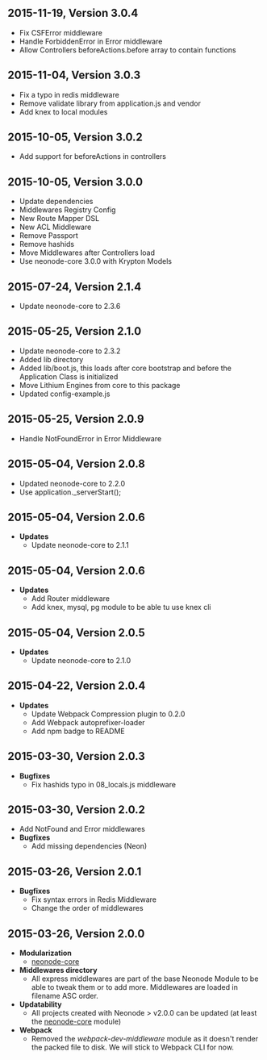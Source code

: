 ## 2015-11-19, Version 3.0.4
- Fix CSFError middleware
- Handle ForbiddenError in Error middleware
- Allow Controllers beforeActions.before array to contain functions

## 2015-11-04, Version 3.0.3
 - Fix a typo in redis middleware
 - Remove validate library from application.js and vendor
 - Add knex to local modules

## 2015-10-05, Version 3.0.2
 - Add support for beforeActions in controllers

## 2015-10-05, Version 3.0.0
 - Update dependencies
 - Middlewares Registry Config
 - New Route Mapper DSL
 - New ACL Middleware
 - Remove Passport
 - Remove hashids
 - Move Middlewares after Controllers load
 - Use neonode-core 3.0.0 with Krypton Models

## 2015-07-24, Version 2.1.4

- Update neonode-core to 2.3.6

## 2015-05-25, Version 2.1.0

- Update neonode-core to 2.3.2
- Added lib directory
- Added lib/boot.js, this loads after core bootstrap and before the Application Class is initialized
- Move Lithium Engines from core to this package
- Updated config-example.js

## 2015-05-25, Version 2.0.9

- Handle NotFoundError in Error Middleware

## 2015-05-04, Version 2.0.8

- Updated neonode-core to 2.2.0
- Use application._serverStart();

## 2015-05-04, Version 2.0.6

- **Updates**
     - Update neonode-core to 2.1.1


## 2015-05-04, Version 2.0.6

- **Updates**
     - Add Router middleware
     - Add knex, mysql, pg module to be able tu use knex cli


## 2015-05-04, Version 2.0.5

- **Updates**
     - Update neonode-core to 2.1.0


## 2015-04-22, Version 2.0.4

- **Updates**
     - Update Webpack Compression plugin to 0.2.0
     - Add Webpack autoprefixer-loader
     - Add npm badge to README


## 2015-03-30, Version 2.0.3

- **Bugfixes**
     - Fix hashids typo in 08_locals.js middleware

## 2015-03-30, Version 2.0.2

- Add NotFound and Error middlewares
- **Bugfixes**
     - Add missing dependencies (Neon)


## 2015-03-26, Version 2.0.1

- **Bugfixes**
     - Fix syntax errors in Redis Middleware
     - Change the order of middlewares


## 2015-03-26, Version 2.0.0

 - **Modularization**
     - [neonode-core](https://github.com/sgarza/neonode-core)
 - **Middlewares directory**
     - All express middlewares are part of the base Neonode Module to be able to tweak them or to add more. Middlewares are loaded in filename ASC order.
 - **Updatability**
     - All projects created with Neonode > v2.0.0 can be updated (at least the [neonode-core](https://github.com/sgarza/neonode-core) module)
 - **Webpack**
     - Removed the *webpack-dev-middleware* module as it doesn't render the packed file to disk. We will stick to Webpack CLI for now.
